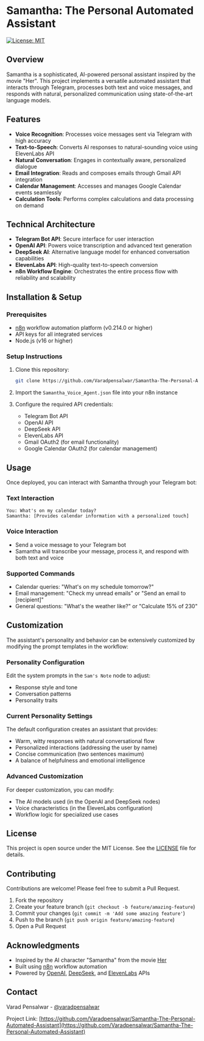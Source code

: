 # Samantha: The Personal Automated Assistant

[![License: MIT](https://img.shields.io/badge/License-MIT-yellow.svg)](https://opensource.org/licenses/MIT)

## Overview

Samantha is a sophisticated, AI-powered personal assistant inspired by the movie "Her". This project implements a versatile automated assistant that interacts through Telegram, processes both text and voice messages, and responds with natural, personalized communication using state-of-the-art language models.

## Features

- **Voice Recognition**: Processes voice messages sent via Telegram with high accuracy
- **Text-to-Speech**: Converts AI responses to natural-sounding voice using ElevenLabs API
- **Natural Conversation**: Engages in contextually aware, personalized dialogue
- **Email Integration**: Reads and composes emails through Gmail API integration
- **Calendar Management**: Accesses and manages Google Calendar events seamlessly
- **Calculation Tools**: Performs complex calculations and data processing on demand

## Technical Architecture

- **Telegram Bot API**: Secure interface for user interaction
- **OpenAI API**: Powers voice transcription and advanced text generation
- **DeepSeek AI**: Alternative language model for enhanced conversation capabilities
- **ElevenLabs API**: High-quality text-to-speech conversion
- **n8n Workflow Engine**: Orchestrates the entire process flow with reliability and scalability

## Installation & Setup

### Prerequisites

- [n8n](https://n8n.io/) workflow automation platform (v0.214.0 or higher)
- API keys for all integrated services
- Node.js (v16 or higher)

### Setup Instructions

1. Clone this repository:
   ```bash
   git clone https://github.com/Varadpensalwar/Samantha-The-Personal-Automated-Assistant.git
   ```

2. Import the `Samantha_Voice_Agent.json` file into your n8n instance

3. Configure the required API credentials:
   - Telegram Bot API
   - OpenAI API
   - DeepSeek API
   - ElevenLabs API
   - Gmail OAuth2 (for email functionality)
   - Google Calendar OAuth2 (for calendar management)

## Usage

Once deployed, you can interact with Samantha through your Telegram bot:

### Text Interaction
```
You: What's on my calendar today?
Samantha: [Provides calendar information with a personalized touch]
```

### Voice Interaction
- Send a voice message to your Telegram bot
- Samantha will transcribe your message, process it, and respond with both text and voice

### Supported Commands
- Calendar queries: "What's on my schedule tomorrow?"
- Email management: "Check my unread emails" or "Send an email to [recipient]"
- General questions: "What's the weather like?" or "Calculate 15% of 230"

## Customization

The assistant's personality and behavior can be extensively customized by modifying the prompt templates in the workflow:

### Personality Configuration
Edit the system prompts in the `Sam's Note` node to adjust:
- Response style and tone
- Conversation patterns
- Personality traits

### Current Personality Settings
The default configuration creates an assistant that provides:
- Warm, witty responses with natural conversational flow
- Personalized interactions (addressing the user by name)
- Concise communication (two sentences maximum)
- A balance of helpfulness and emotional intelligence

### Advanced Customization
For deeper customization, you can modify:
- The AI models used (in the OpenAI and DeepSeek nodes)
- Voice characteristics (in the ElevenLabs configuration)
- Workflow logic for specialized use cases

## License

This project is open source under the MIT License. See the [LICENSE](LICENSE) file for details.

## Contributing

Contributions are welcome! Please feel free to submit a Pull Request.

1. Fork the repository
2. Create your feature branch (`git checkout -b feature/amazing-feature`)
3. Commit your changes (`git commit -m 'Add some amazing feature'`)
4. Push to the branch (`git push origin feature/amazing-feature`)
5. Open a Pull Request

## Acknowledgments

- Inspired by the AI character "Samantha" from the movie [Her](https://www.imdb.com/title/tt1798709/)
- Built using [n8n](https://n8n.io/) workflow automation
- Powered by [OpenAI](https://openai.com/), [DeepSeek](https://www.deepseek.com/), and [ElevenLabs](https://elevenlabs.io/) APIs

## Contact

Varad Pensalwar - [@varadpensalwar](https://github.com/Varadpensalwar)

Project Link: [https://github.com/Varadpensalwar/Samantha-The-Personal-Automated-Assistant](https://github.com/Varadpensalwar/Samantha-The-Personal-Automated-Assistant)